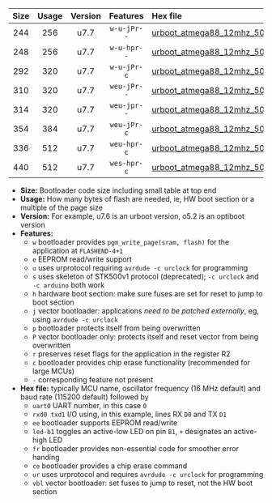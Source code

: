 |Size|Usage|Version|Features|Hex file|
|:-:|:-:|:-:|:-:|:--|
|244|256|u7.7|`w-u-jPr--`|[urboot_atmega88_12mhz_500000bps_uart0_rxd0_txd1_led+b5_ur_vbl.hex](https://raw.githubusercontent.com/stefanrueger/urboot.hex/main/cores/minicore/atmega88/fcpu_12mhz/500000_bps/urboot_atmega88_12mhz_500000bps_uart0_rxd0_txd1_led+b5_ur_vbl.hex)|
|248|256|u7.7|`w-u-hpr--`|[urboot_atmega88_12mhz_500000bps_uart0_rxd0_txd1_led+b5_fr_ur.hex](https://raw.githubusercontent.com/stefanrueger/urboot.hex/main/cores/minicore/atmega88/fcpu_12mhz/500000_bps/urboot_atmega88_12mhz_500000bps_uart0_rxd0_txd1_led+b5_fr_ur.hex)|
|292|320|u7.7|`w-u-jPr-c`|[urboot_atmega88_12mhz_500000bps_uart0_rxd0_txd1_led+b5_fr_ce_ur_vbl.hex](https://raw.githubusercontent.com/stefanrueger/urboot.hex/main/cores/minicore/atmega88/fcpu_12mhz/500000_bps/urboot_atmega88_12mhz_500000bps_uart0_rxd0_txd1_led+b5_fr_ce_ur_vbl.hex)|
|310|320|u7.7|`weu-jPr--`|[urboot_atmega88_12mhz_500000bps_uart0_rxd0_txd1_ee_led+b5_ur_vbl.hex](https://raw.githubusercontent.com/stefanrueger/urboot.hex/main/cores/minicore/atmega88/fcpu_12mhz/500000_bps/urboot_atmega88_12mhz_500000bps_uart0_rxd0_txd1_ee_led+b5_ur_vbl.hex)|
|314|320|u7.7|`weu-jpr--`|[urboot_atmega88_12mhz_500000bps_uart0_rxd0_txd1_ee_led+b5_fr_ur_vbl.hex](https://raw.githubusercontent.com/stefanrueger/urboot.hex/main/cores/minicore/atmega88/fcpu_12mhz/500000_bps/urboot_atmega88_12mhz_500000bps_uart0_rxd0_txd1_ee_led+b5_fr_ur_vbl.hex)|
|354|384|u7.7|`weu-jPr-c`|[urboot_atmega88_12mhz_500000bps_uart0_rxd0_txd1_ee_led+b5_fr_ce_ur_vbl.hex](https://raw.githubusercontent.com/stefanrueger/urboot.hex/main/cores/minicore/atmega88/fcpu_12mhz/500000_bps/urboot_atmega88_12mhz_500000bps_uart0_rxd0_txd1_ee_led+b5_fr_ce_ur_vbl.hex)|
|336|512|u7.7|`weu-hpr-c`|[urboot_atmega88_12mhz_500000bps_uart0_rxd0_txd1_ee_led+b5_fr_ce_ur.hex](https://raw.githubusercontent.com/stefanrueger/urboot.hex/main/cores/minicore/atmega88/fcpu_12mhz/500000_bps/urboot_atmega88_12mhz_500000bps_uart0_rxd0_txd1_ee_led+b5_fr_ce_ur.hex)|
|440|512|u7.7|`wes-hpr-c`|[urboot_atmega88_12mhz_500000bps_uart0_rxd0_txd1_ee_led+b5_fr_ce.hex](https://raw.githubusercontent.com/stefanrueger/urboot.hex/main/cores/minicore/atmega88/fcpu_12mhz/500000_bps/urboot_atmega88_12mhz_500000bps_uart0_rxd0_txd1_ee_led+b5_fr_ce.hex)|

- **Size:** Bootloader code size including small table at top end
- **Usage:** How many bytes of flash are needed, ie, HW boot section or a multiple of the page size
- **Version:** For example, u7.6 is an urboot version, o5.2 is an optiboot version
- **Features:**
  + `w` bootloader provides `pgm_write_page(sram, flash)` for the application at `FLASHEND-4+1`
  + `e` EEPROM read/write support
  + `u` uses urprotocol requiring `avrdude -c urclock` for programming
  + `s` uses skeleton of STK500v1 protocol (deprecated); `-c urclock` and `-c arduino` both work
  + `h` hardware boot section: make sure fuses are set for reset to jump to boot section
  + `j` vector bootloader: applications *need to be patched externally*, eg, using `avrdude -c urclock`
  + `p` bootloader protects itself from being overwritten
  + `P` vector bootloader only: protects itself and reset vector from being overwritten
  + `r` preserves reset flags for the application in the register R2
  + `c` bootloader provides chip erase functionality (recommended for large MCUs)
  + `-` corresponding feature not present
- **Hex file:** typically MCU name, oscillator frequency (16 MHz default) and baud rate (115200 default) followed by
  + `uart0` UART number, in this case `0`
  + `rxd0 txd1` I/O using, in this example, lines RX `D0` and TX `D1`
  + `ee` bootloader supports EEPROM read/write
  + `led-b1` toggles an active-low LED on pin `B1`, `+` designates an active-high LED
  + `fr` bootloader provides non-essential code for smoother error handing
  + `ce` bootloader provides a chip erase command
  + `ur` uses urprotocol and requires `avrdude -c urclock` for programming
  + `vbl` vector bootloader: set fuses to jump to reset, not the HW boot section
